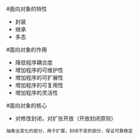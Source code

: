 #面向对象的特性
- 封装
- 继承
- 多态

#面向对象的作用
- 降低程序耦合度
- 增加程序的可维护性
- 增加程序的可扩展性
- 增加程序的可复用性
- 增加程序的灵活性

#面向对象的核心
- 对修改封闭，对扩张开放（开放封闭原则）
```
抽象出变化的部分，用于扩展，封闭不变的部分，保证可靠稳定
```
